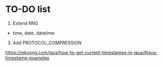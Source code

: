 # TO-DO list

1. Extend RNG
  - time, date, datetime
3. Add PROTOCOL_COMPRESSION

https://mkyong.com/java/how-to-get-current-timestamps-in-java/#java-timestamp-examples
